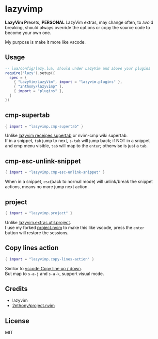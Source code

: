 # lazyvimp

**LazyVim P**resets, **PERSONAL** LazyVim extras, may change often, to avoid breaking, should always override the options or copy the source code to become your own one.

My purpose is make it more like vscode.

## Usage

```lua
-- lua/config/lazy.lua, should under LazyVim and above your plugins
require('lazy').setup({
  spec = {
    { "LazyVim/LazyVim", import = "lazyvim.plugins" },
    { "2nthony/lazyvimp" },
    { import = "plugins" },
  }
})
```

## cmp-supertab

```lua
{ import = "lazyvimp.cmp-supertab" }
```

Unlike [lazyvim receipes supertab](https://www.lazyvim.org/configuration/recipes#supertab) or nvim-cmp wiki supertab.  
If in a snippet, `tab` jump to next, `s-tab` will jump back; if NOT in a snippet and cmp menu visible, `tab` will map to the `enter`; otherwise is just a `tab`.

## cmp-esc-unlink-snippet

```lua
{ import = "lazyvimp.cmp-esc-unlink-snippet" }
```

When in a snippet, `esc`(back to normal mode) will unlink/break the snippet actions, means no more jump next action.

## project

```lua
{ import = "lazyvimp.project" }
```

Unlike [lazyvim.extras.util.project](https://www.lazyvim.org/plugins/extras/util.project).  
I use my forked [project.nvim](https://github.com/2nthony/project.nvim) to make this like vscode, press the `enter` button will restore the sessions.

## Copy lines action

```lua
{ import = "lazyvimp.copy-lines-action" }
```

Simliar to [vscode Copy line up / down](https://code.visualstudio.com/docs/getstarted/tips-and-tricks#_copy-line-up-down).  
But map to `s-a-j` and `s-a-k`, support visual mode.

## Credits

- lazyvim
- [2nthony/project.nvim](https://github.com/2nthony/project.nvim)

## License

MIT

